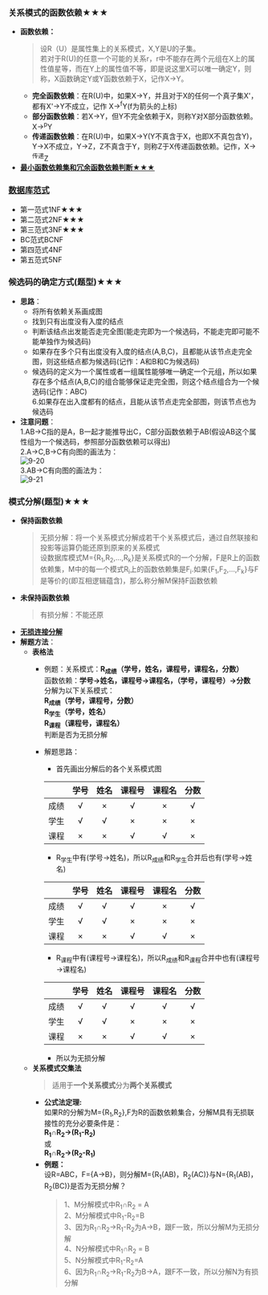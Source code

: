 ### **关系模式的函数依赖★★★**
  + **函数依赖：**
    > 设R（U）是属性集上的关系模式，X,Y是U的子集。<br>若对于R(U)的任意一个可能的关系r，r中不能存在两个元组在X上的属性值星等，而在Y上的属性值不等，即是说这里X可以唯一确定Y，则称，X函数确定Y或Y函数依赖于X，记作X→Y。 
    + **完全函数依赖**：在R(U)中，如果X→Y，并且对于X的任何一个真子集X'，都有X'→Y不成立，记作 X→<sup>f</sup>Y(f为箭头的上标)
    + **部分函数依赖**：若X→Y，但Y不完全依赖于X，则称Y对X部分函数依赖。X→<sup>p</sup>Y 
    + **传递函数依赖**：在R(U)中，如果X→Y(Y不真含于X，也即X不真包含Y)，Y→X不成立，Y→Z，Z不真含于Y，则称Z于X传递函数依赖。记作，X→<sup>传递</sup>Z 
  + [**最小函数依赖集和冗余函数依赖判断★★★**](https://www.cnblogs.com/xiaolu266/p/8041073.html)
 ### [数据库范式](https://www.bilibili.com/video/av17299750?from=search&seid=17279813189888908395)
  + 第一范式1NF★★★
  + 第二范式2NF★★★
  + 第三范式3NF★★★
  + BC范式BCNF
  + 第四范式4NF
  + 第五范式5NF
### **候选码的确定方式(题型)★★★**
  + **思路**：
    + 将所有依赖关系画成图<br>
    + 找到只有出度没有入度的结点<br>
    + 判断该结点出发能否走完全图(能走完即为一个候选码，不能走完即可能不能单独作为候选码)<br>
    + 如果存在多个只有出度没有入度的结点(A,B,C)，且都能从该节点走完全图，则这些结点都为候选码(记作：A和B和C为候选码)<br>
    + 候选码的定义为一个属性或者一组属性能够唯一确定一个元组，所以如果存在多个结点(A,B,C)的组合能够保证走完全图，则这个结点组合为一个候选码(记作：ABC)<br>
    6.如果存在出入度都有的结点，且能从该节点走完全部图，则该节点也为候选码<br>
  + **注意问题**：<br>
    1.AB→C指的是A，B一起才能推导出C，C部分函数依赖于AB(假设AB这个属性组为一个候选码，参照部分函数依赖可以得出)<br>
    2.A→C,B→C有向图的画法为：<br>
    ![9-20](https://github.com/flysafely/Software-Design-Engineer-Note/blob/master/%E7%AC%AC%E4%B9%9D%E7%AB%A0-%E6%95%B0%E6%8D%AE%E5%BA%93%E6%8A%80%E6%9C%AF%E5%9F%BA%E7%A1%80/%E6%9C%AC%E7%AB%A0%E5%9B%BE%E7%A4%BA/9-20.png)<br>
    3.AB→C有向图的画法为：<br>
    ![9-21](https://github.com/flysafely/Software-Design-Engineer-Note/blob/master/%E7%AC%AC%E4%B9%9D%E7%AB%A0-%E6%95%B0%E6%8D%AE%E5%BA%93%E6%8A%80%E6%9C%AF%E5%9F%BA%E7%A1%80/%E6%9C%AC%E7%AB%A0%E5%9B%BE%E7%A4%BA/9-21.jpg)<br>
### **模式分解(题型)★★★**
  + **保持函数依赖**<br>
    > 无损分解：将一个关系模式分解成若干个关系模式后，通过自然联接和投影等运算仍能还原到原来的关系模式<br>
    设数据库模式M={R<sub>1</sub>,R<sub>2</sub>,...,R<sub>k</sub>}是关系模式R的一个分解，F是R上的函数依赖集，M中的每一个模式R<sub>i</sub>上的函数依赖集是F<sub>i</sub>.如果{F<sub>1</sub>,F<sub>2</sub>,...,F<sub>k</sub>}与F是等价的(即互相逻辑蕴含)，那么称分解M保持F函数依赖
  + **未保持函数依赖**<br>
    > 有损分解：不能还原
  + [**无损连接分解**](https://www.jianshu.com/p/0631190bb581)
  + **解题方法**：
    + **表格法**
      + 例题：关系模式：**R<sub>成绩</sub>（学号，姓名，课程号，课程名，分数）**<br>
             函数依赖：**学号→姓名，课程号→课程名，（学号，课程号）→分数**<br>
             分解为以下关系模式：<br>
                 **R<sub>成绩</sub>（学号，课程号，分数）**<br>
                 **R<sub>学生</sub>（学号，姓名）**<br>
                 **R<sub>课程</sub>（课程号，课程名）**<br>
             判断是否为无损分解<br>
      + 解题思路：<br>
        + 首先画出分解后的各个关系模式图
        
        ||学号|姓名|课程号|课程名|分数|
        |:--:|:--:|:--:|:--:|:--:|:--:|
        |成绩|√|×|√|×|√|
        |学生|√|√|×|×|×|
        |课程|×|×|√|√|×|
        
        + R<sub>学生</sub>中有(学号→姓名)，所以R<sub>成绩</sub>和R<sub>学生</sub>合并后也有(学号→姓名)
        
        ||学号|姓名|课程号|课程名|分数|
        |:--:|:--:|:--:|:--:|:--:|:--:|
        |成绩|√|√|√|×|√|
        |学生|√|√|×|×|×|
        |课程|×|×|√|√|×|
        
        + R<sub>课程</sub>中有(课程号→课程名)，所以R<sub>成绩</sub>和R<sub>课程</sub>合并中也有(课程号→课程名)
        
        ||学号|姓名|课程号|课程名|分数|
        |:--:|:--:|:--:|:--:|:--:|:--:|
        |成绩|√|√|√|√|√|
        |学生|√|√|×|×|×|
        |课程|×|×|√|√|×|
        + 所以为无损分解
    + **关系模式交集法**
      > 适用于**一个关系模式**分为**两个关系模式**
      + **公式法定理:**<br>
        如果R的分解为M={R<sub>1</sub>,R<sub>2</sub>},F为R的函数依赖集合，分解M具有无损联接性的充分必要条件是：<br>
        **R<sub>1</sub>∩R<sub>2</sub>→(R<sub>1</sub>-R<sub>2</sub>)<br>**
        或<br>
        **R<sub>1</sub>∩R<sub>2</sub>→(R<sub>2</sub>-R<sub>1</sub>)<br>**
      + **例题：**<br>
        设R=ABC，F={A→B}，则分解M={R<sub>1</sub>(AB)，R<sub>2</sub>(AC)}与N={R<sub>1</sub>(AB)，R<sub>2</sub>(BC)}是否为无损分解？
        > 1、M分解模式中R<sub>1</sub>∩R<sub>2</sub> = A<br>
          2、M分解模式中R<sub>1</sub>-R<sub>2</sub>=B<br>
          3、因为R<sub>1</sub>∩R<sub>2</sub>→R<sub>1</sub>-R<sub>2</sub>为A→B，跟F一致，所以分解M为无损分解<br>
          4、N分解模式中R<sub>1</sub>∩R<sub>2</sub> = B<br>
          5、N分解模式中R<sub>1</sub>-R<sub>2</sub>=A<br>
          6、因为R<sub>1</sub>∩R<sub>2</sub>→R<sub>1</sub>-R<sub>2</sub>为B→A，跟F不一致，所以分解N为有损分解<br>
